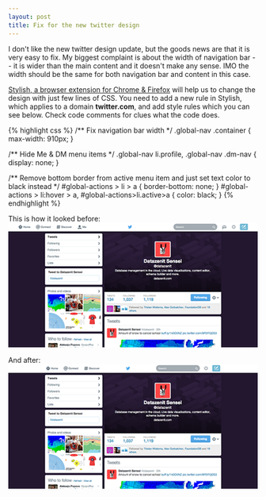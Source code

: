 ```yaml
---
layout: post
title: Fix for the new twitter design
---
```

I don't like the new twitter design update, but the goods news are that it is very easy to fix. My biggest complaint is about the width of navigation bar -- it is wider than the main content and it doesn't make any sense. IMO the width should be the same for both navigation bar and content in this case. 

<!-- more -->

[Stylish, a browser extension for Chrome & Firefox](http://userstyles.org/) will help us to change the design with just few lines of CSS. You need to add a new rule in Stylish, which applies to a domain <b>twitter.com</b>, and add style rules which you can see below. Check code comments for clues what the code does.

{% highlight css %}
/** Fix navigation bar width */
.global-nav .container { max-width: 910px; }
 
/** Hide Me & DM menu items */
.global-nav li.profile, .global-nav .dm-nav { display: none; }
 
/** Remove bottom border from active menu item and just set text color to black instead */
#global-actions > li > a { border-bottom: none; }
#global-actions > li:hover > a, #global-actions>li.active>a { color: black; }
{% endhighlight %}

This is how it looked before:
![Twitter fucked](/images/blog/twitter-fucked.png)

And after:
![Twitter fixed](/images/blog/twitter-fixed.png)
